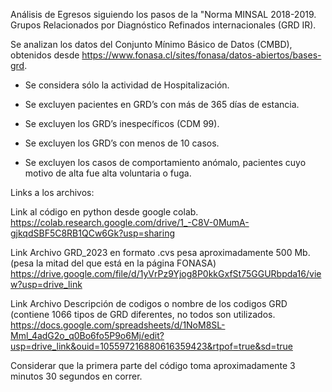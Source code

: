 Análisis de Egresos siguiendo los pasos de la "Norma MINSAL 2018-2019. Grupos Relacionados por Diagnóstico Refinados internacionales (GRD IR).

Se analizan los datos del Conjunto Mínimo Básico de Datos (CMBD), obtenidos desde https://www.fonasa.cl/sites/fonasa/datos-abiertos/bases-grd.

- Se considera sólo la actividad de Hospitalización.

- Se excluyen pacientes en GRD’s con más de 365 días de estancia.

- Se excluyen los GRD’s inespecíficos (CDM 99).

- Se excluyen los GRD’s con menos de 10 casos.

- Se excluyen los casos de comportamiento anómalo, pacientes cuyo motivo de alta fue alta voluntaria o fuga.

Links a los archivos:

Link al código en python desde google colab.
https://colab.research.google.com/drive/1_-C8V-0MumA-gjkqdSBF5C8RB1QCw6Gk?usp=sharing

Link Archivo GRD_2023 en formato .cvs pesa aproximadamente 500 Mb. (pesa la mitad del que está en la página FONASA) 
https://drive.google.com/file/d/1yVrPz9Yjog8P0kkGxfSt75GGURbpda16/view?usp=drive_link

Link Archivo Descripción de codigos o nombre de los codigos GRD (contiene 1066 tipos de GRD diferentes, no todos son utilizados.
https://docs.google.com/spreadsheets/d/1NoM8SL-Mml_4adG2o_q0Bo6fo5P9o6Mj/edit?usp=drive_link&ouid=105597216880616359423&rtpof=true&sd=true

Considerar que la primera parte del código toma aproximadamente 3 minutos 30 segundos en correr.
